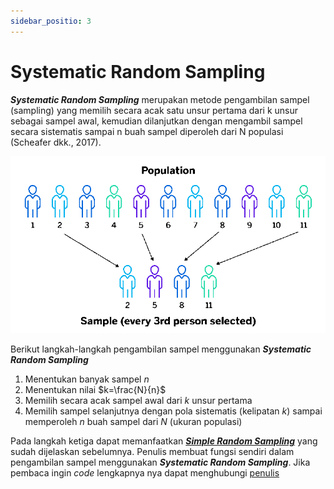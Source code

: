 ```yaml
---
sidebar_positio: 3
---
```


# Systematic Random Sampling

***Systematic Random Sampling*** merupakan metode pengambilan sampel (sampling) yang memilih secara acak satu unsur pertama dari k unsur sebagai sampel awal, kemudian dilanjutkan dengan mengambil sampel secara sistematis sampai n buah sampel diperoleh dari N populasi (Scheafer dkk., 2017).

![gambar](../../static/img/systematic.png)

Berikut langkah-langkah pengambilan sampel menggunakan ***Systematic Random Sampling***
1.	Menentukan banyak sampel $n$
2.	Menentukan nilai $k=\frac{N}{n}$
3.	Memilih secara acak sampel awal dari $k$ unsur pertama
4. Memilih sampel selanjutnya dengan pola sistematis (kelipatan $k$) sampai memperoleh $n$ buah sampel dari $N$ (ukuran populasi)

Pada langkah ketiga dapat memanfaatkan ***[Simple Random Sampling](../teorisampling/simplerandomsampling.md)*** yang sudah dijelaskan sebelumnya. Penulis membuat fungsi sendiri dalam pengambilan sampel menggunakan ***Systematic Random Sampling***. Jika pembaca ingin *code* lengkapnya nya dapat menghubungi [penulis](/aboutme)
